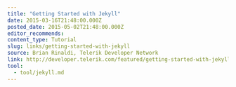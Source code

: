 ```yaml
---
title: "Getting Started with Jekyll"
date: 2015-03-16T21:48:00.000Z
posted_date: 2015-05-02T21:48:00.000Z
editor_recommends:
content_type: Tutorial
slug: links/getting-started-with-jekyll
source: Brian Rinaldi, Telerik Developer Network
link: http://developer.telerik.com/featured/getting-started-with-jekyll/
tool:
  - tool/jekyll.md
---
```


